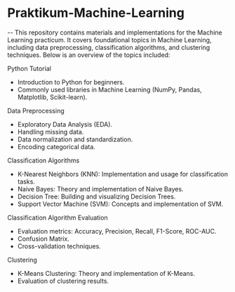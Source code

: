 # Praktikum-Machine-Learning

-- This repository contains materials and implementations for the Machine Learning practicum. It covers foundational topics in Machine Learning, including data preprocessing, classification algorithms, and clustering techniques. Below is an overview of the topics included:

Python Tutorial
- Introduction to Python for beginners.
- Commonly used libraries in Machine Learning (NumPy, Pandas, Matplotlib, Scikit-learn).

Data Preprocessing
- Exploratory Data Analysis (EDA).
- Handling missing data.
- Data normalization and standardization.
- Encoding categorical data.

Classification Algorithms
- K-Nearest Neighbors (KNN): Implementation and usage for classification tasks.
- Naive Bayes: Theory and implementation of Naive Bayes.
- Decision Tree: Building and visualizing Decision Trees.
- Support Vector Machine (SVM): Concepts and implementation of SVM.

Classification Algorithm Evaluation
- Evaluation metrics: Accuracy, Precision, Recall, F1-Score, ROC-AUC.
- Confusion Matrix.
- Cross-validation techniques.

Clustering
- K-Means Clustering: Theory and implementation of K-Means.
- Evaluation of clustering results.
